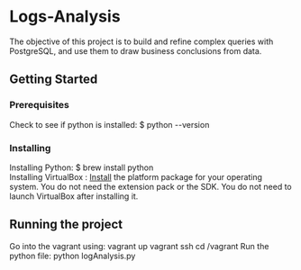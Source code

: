 # Logs-Analysis
The objective of this project is to build and refine complex queries with PostgreSQL, and use
them to draw business conclusions from data.

## Getting Started 
### Prerequisites
Check to see if python is installed: $ python --version <br />

### Installing 
Installing Python: $ brew install python <br />
Installing VirtualBox : [Install](https://www.virtualbox.org/wiki/Downloads) the platform package for your operating system. You do not need the extension pack or the SDK. 
You do not need to launch VirtualBox after installing it.

## Running the project 
Go into the vagrant using: vagrant up
                           vagrant ssh
                           cd /vagrant
Run the python file:       python logAnalysis.py
